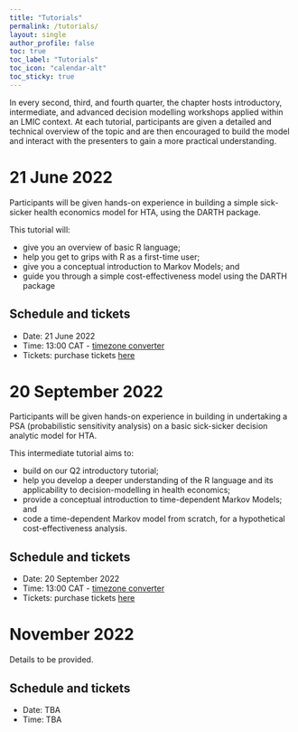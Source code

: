 ```yaml
---
title: "Tutorials"
permalink: /tutorials/
layout: single
author_profile: false
toc: true
toc_label: "Tutorials"
toc_icon: "calendar-alt"
toc_sticky: true
---
```

In every second, third, and fourth quarter, the chapter hosts introductory, intermediate, and advanced decision modelling workshops applied within an LMIC context. At each tutorial, participants are given a detailed and technical overview of the topic and are then encouraged to build the model and interact with the presenters to gain a more practical understanding.

# 21 June 2022
Participants will be given hands-on experience in building a simple sick-sicker health economics model for HTA, using the DARTH package. 

This tutorial will:
- give you an overview of basic R language;
- help you get to grips with R as a first-time user;
- give you a conceptual introduction to Markov Models; and
- guide you through a simple cost-effectiveness model using the DARTH package
  
## Schedule and tickets
- Date: 21 June 2022
- Time: 13:00 CAT - [timezone converter](https://dateful.com/time-zone-converter)
- Tickets: purchase tickets [here](https://www.eventbrite.com/e/an-introduction-to-r-for-hta-tickets-328078430417)


# 20 September 2022
Participants will be given hands-on experience in building in undertaking a PSA (probabilistic sensitivity analysis) on a basic sick-sicker decision analytic model for HTA. 

This intermediate tutorial aims to:
- build on our Q2 introductory tutorial;
- help you develop a deeper understanding of the R language and its applicability to decision-modelling in health economics;
- provide a conceptual introduction to time-dependent Markov Models; and
- code a time-dependent Markov model from scratch, for a hypothetical cost-effectiveness analysis.

## Schedule and tickets
- Date: 20 September 2022
- Time: 13:00 CAT - [timezone converter](https://dateful.com/time-zone-converter)
- Tickets: purchase tickets [here](https://www.eventbrite.co.uk/e/intermediate-r-for-hta-modelling-tickets-400785168227)


# November 2022
Details to be provided.

## Schedule and tickets
- Date: TBA
- Time: TBA
